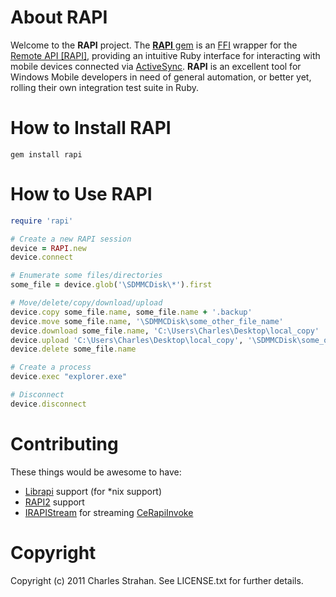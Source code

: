 About RAPI
==========

Welcome to the **RAPI** project. The [**RAPI** gem](http://rubygems.org/gems/rapi) is an [FFI](https://github.com/ffi/ffi) wrapper for the [Remote API [RAPI]](http://msdn.microsoft.com/en-us/library/aa920177.aspx), providing an intuitive Ruby interface for interacting with mobile devices connected via [ActiveSync](http://en.wikipedia.org/wiki/ActiveSync). **RAPI** is an excellent tool for Windows Mobile developers in need of general automation, or better yet, rolling their own integration test suite in Ruby.


How to Install RAPI
===================

<pre><code>gem install rapi
</code></pre>


How to Use RAPI
===============

```ruby
require 'rapi'

# Create a new RAPI session
device = RAPI.new
device.connect

# Enumerate some files/directories
some_file = device.glob('\SDMMCDisk\*').first

# Move/delete/copy/download/upload
device.copy some_file.name, some_file.name + '.backup'
device.move some_file.name, '\SDMMCDisk\some_other_file_name'
device.download some_file.name, 'C:\Users\Charles\Desktop\local_copy'
device.upload 'C:\Users\Charles\Desktop\local_copy', '\SDMMCDisk\some_other_file_name', true # overwrite existing
device.delete some_file.name

# Create a process
device.exec "explorer.exe"

# Disconnect
device.disconnect
```

Contributing
============

These things would be awesome to have:

* [Librapi](http://www.synce.org/moin/ComponentOverview) support (for *nix support)
* [RAPI2](http://msdn.microsoft.com/en-us/library/aa920150.aspx) support
* [IRAPIStream](http://msdn.microsoft.com/en-us/library/aa917610.aspx) for streaming [CeRapiInvoke](http://msdn.microsoft.com/en-us/library/aa917422.aspx)


Copyright
=========

Copyright (c) 2011 Charles Strahan. See LICENSE.txt for
further details.
